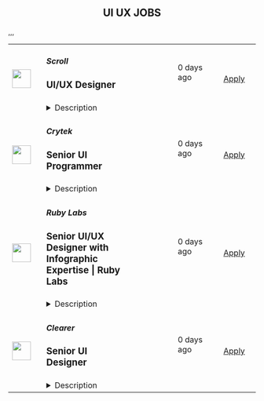 <div align="center"><h2>UI UX JOBS</h2></div><table><tr>
                <td width="100" height="100" rowspan="2">
                    <img src="https://avatars.githubusercontent.com/u/87750292?s=200&v=4" width="38px" height="auto">
                </td>
                <td width="300">
                    <h5>Scroll</h5>
                    <h3>UI/UX Designer</h3>
                </td>
                <td width="300">
                    <code></code>
                </td>
                <td width="200">
                <text>0 days ago</text>
                </td>
                <td width="100" rowspan="2">
                <a href="https://job-boards.eu.greenhouse.io/scrollio/jobs/4500637101" align="right" target="_blank">Apply</a>
                </td>
            </tr>
            <tr>
                <td colspan="3">
                <details><summary>Description</summary>
                &lt;div class=&quot;content-intro&quot;&gt;&lt;p&gt;Scroll is a Layer 2 scaling solution for Ethereum, specifically focusing on zkRollups. Key aspects of Scroll are zkRollup technology, Scalability, Efficiency, Security, and Developer-friendly. Overall, Scroll plays a crucial role in addressing Ethereum&#39;s scalability challenges and facilitating the growth of decentralized finance (DeFi) and other blockchain-based applications by providing a scalable and efficient Layer 2 solution.&amp;nbsp;&lt;/p&gt;&lt;/div&gt;&lt;h3&gt;&lt;strong&gt;Position Overview&lt;/strong&gt;&lt;/h3&gt;
&lt;p&gt;Proficient UX/UI Designer to help us design user-friendly application and website complementary to the team’s needs. The ideal candidate shall have a strong knowledge of design principles, excellent graphic design skills, and high proficiency in Figma, and other relevant design software tools.&lt;/p&gt;
&lt;h2&gt;Job requirement:&lt;/h2&gt;
&lt;ul&gt;
&lt;li&gt;Build wireframes, prototypes, and user flows to visualise design of application and website.&lt;/li&gt;
&lt;li&gt;Design interactive and engaging graphics for various platforms, including websites, and application.&lt;/li&gt;
&lt;li&gt;Remain current with design trends, tools, and technologies.&lt;/li&gt;
&lt;li&gt;3-5 years of experience in UX and graphic design.&lt;/li&gt;
&lt;li&gt;Proven portfolio showcasing a range of design projects and successful outcomes&lt;/li&gt;
&lt;li&gt;Proficiency in design software such as Figma, Adobe Creative Suite.&lt;/li&gt;
&lt;li&gt;Able to work in a highly dynamic environment&lt;/li&gt;
&lt;/ul&gt;
&lt;p&gt;&amp;nbsp;&lt;/p&gt;&lt;div class=&quot;content-conclusion&quot;&gt;&lt;h3&gt;&lt;strong&gt;About You&lt;/strong&gt;&lt;/h3&gt;
&lt;ul&gt;
&lt;li&gt;You are a self-starter and ability to take ownership, well organised, self-disciplined and effective when working autonomously on tasks and projects;&lt;/li&gt;
&lt;li&gt;You are responsive, collaborative and committed person with a high work ethic;&lt;/li&gt;
&lt;li&gt;You are a high class communicator who can articulate their views succinctly on calls or asynchronously in globally distributed, remote teams;&lt;/li&gt;
&lt;li&gt;You relish working in an agile start-up environment;&lt;/li&gt;
&lt;li&gt;You are a great listener who understands when to listen first and engages well with colleagues;&lt;/li&gt;
&lt;li&gt;You are a resilient, driven individual who is willing and able to continually develop and iterate to succeed;&lt;/li&gt;
&lt;/ul&gt;
&lt;h3&gt;&lt;strong&gt;What We Offer&lt;/strong&gt;&lt;/h3&gt;
&lt;ul&gt;
&lt;li&gt;A mission-led, collaborative culture&lt;/li&gt;
&lt;li&gt;Opportunity to work with cutting edge technology and like-minded people who are contributing to the progression of Ethereum&lt;/li&gt;
&lt;li&gt;Competitive salary package / generous paid time off / annual growth budget&lt;/li&gt;
&lt;li&gt;100% remote from any location with flexible hours&lt;/li&gt;
&lt;li&gt;Home office set up / co-working membership allowance&lt;/li&gt;
&lt;li&gt;Private healthcare in selected countries&lt;/li&gt;
&lt;/ul&gt;
&lt;p&gt;&lt;em&gt;Scroll is proud to be an equal opportunity workplace. We are committed to equal employment opportunities regardless of race, color, ancestry, religion, sex, national origin, sexual orientation, age, citizenship, marital status, disability, gender identity, or Veteran status. If you have a disability or special need, please let us know and we&#39;ll do our best to accommodate.&lt;/em&gt;&lt;/p&gt;
&lt;p&gt;&amp;nbsp;&lt;/p&gt;&lt;/div&gt;
                </details>
                </td>
            </tr>,<tr>
                <td width="100" height="100" rowspan="2">
                    <img src="https://pbs.twimg.com/profile_images/1031556251782705153/l7Ht7Yer_400x400.jpg" width="38px" height="auto">
                </td>
                <td width="300">
                    <h5>Crytek</h5>
                    <h3>Senior UI Programmer</h3>
                </td>
                <td width="300">
                    <code></code>
                </td>
                <td width="200">
                <text>0 days ago</text>
                </td>
                <td width="100" rowspan="2">
                <a href="https://jobs.lever.co/crytek/f54e9f31-343c-4ffe-ba98-33afa607a9cb" align="right" target="_blank">Apply</a>
                </td>
            </tr>
            <tr>
                <td colspan="3">
                <details><summary>Description</summary>
                <div>Crytek is looking for an experienced and passionate <b>Senior</b>&nbsp;<b>UI Programmer</b> to work with the <i><a rel="noopener noreferrer" class="postings-link" href="https://www.huntshowdown.com/">Hunt: Showdown</a></i> development team.</div><div><br></div><div>As Senior UI programmer, you will help develop the tools and interaction methods that are required for building user interfaces. Working closely with UX / UI Designers, you will play an important role in how the UI is built and how it will function. The ideal candidate has experience in different parts of game development.</div><div><br></div><div><b><u>Relocation &amp; Remote Work</u></b></div><div><br></div><div><span style="font-size: inherit;">For this position, you have one of the following options:</span></div><div><br></div><div><span style="font-size: inherit;">1. Come to our modern headquarters in Frankfurt and receive an attractive relocation package and have access to all of our benefits.</span></div><div><br></div><div><span style="font-size: inherit;">2. If you are already living in one of the following countries, we are able to offer you a permanent work contract and allow you to work remotely&nbsp;as an employee&nbsp;from there.&nbsp;</span></div><div><span style="font-size: inherit;">Germany</span></div><div><span style="font-size: inherit;">Sweden</span></div><div><span style="font-size: inherit;">United Kingdom</span></div><div><span style="font-size: inherit;">Spain</span></div><div><span style="font-size: inherit;">Poland</span></div><div><span style="font-size: inherit;">Austria</span></div><div><br></div><div><span style="font-size: inherit;">3. If you are interested in full-time remote work in any other country (max. +/- 2 hours CET), we&nbsp;can offer you&nbsp;a freelance contract arrangement.</span></div><h3>Responsibilities</h3><li>Develop, test, maintain and optimize the UI systems to work efficiently with the supported consoles and platforms, using CRYENGINE and Flash.</li><li>Meet the project’s schedule by breaking the long term goals into manageable tasks.</li><li>Complete tasks in a timely manner and to a consistent high quality standard.</li><li>Write clear, maintainable and portable code.</li><li>Display good communication and writing skills and create documentation where required.</li><li>Write technical and software design documents.</li><li>Work very closely with UI Artists, UX Designers, and other Engineers.</li>,<h3>Requirements</h3><li>5+ years of professional experience as UI Programmer in the games industry.</li><li>Bachelor’s degree in computer science or related field or equivialent work experience.</li><li>Excellent programming skills in C++ and object oriented programming.</li><li>Strong knowledge of Flash and ActionScript.</li><li>Comfortable working with Visual Studio and Adobe Flash CS6.</li><li>Worked on a UI oriented project.</li><li>Experience with writing custom controls, skins and other advanced UI features.</li><li>Experience with any game engines preferably experience with CRYENGINE.</li><li>Team player and self-driven.</li><li>Solid English skills, good communication skills with strong affinity for transparence.</li>,<h3>Pluses</h3><li>Working knowledge of Scaleform.</li><li>Experience with Python.</li><li>Experience in UX Design or development of UI systems.</li><li>Worked in multi-team agile development (SCRUM).&nbsp;</li><div><u><b>What you can expect from us</b></u></div><div><br></div><div><b>Career Path&nbsp;</b></div><div>Your professional development is important to us, so we have laid out a career plan to help you progress towards your goals and objectives.&nbsp;</div><div>&nbsp;</div><div><b>Company Apartment&nbsp;</b></div><div>To help you get settled, we provide you with a fully furnished company apartment during your first three months in Frankfurt.*&nbsp;</div><div><span style="font-size: 11pt;">&nbsp;</span></div><div><b>Relocation&nbsp;Support&nbsp;</b></div><div>We offer a relocation budget and full coverage of flights to Frankfurt for you and your family.&nbsp;</div><div>You can expect extensive assistance with visa, work permits, and communication with authorities during the relocation process, as well as help settling into Germany (e.g. setting up appointments with banks, government agencies, schools, landlords, finding apartments etc.).*&nbsp;</div><div><b style="font-size: 11pt;">&nbsp;&nbsp;&nbsp;&nbsp;&nbsp;&nbsp;&nbsp;&nbsp;&nbsp;&nbsp;&nbsp;&nbsp;</b></div><div><b>Public Transport Pass&nbsp;</b></div><div>Discover Frankfurt by bus, tram and metro – free of charge.*&nbsp;</div><div><span style="font-size: 11pt;">&nbsp;</span></div><div><b>Gym Card&nbsp;</b></div><div>A healthy body is a healthy mind. We offer a membership at the premium gym chain Fitness First in Germany. Work out, join group fitness classes, or relax in the wellness facilities.</div><div><span style="font-size: 11pt;">&nbsp;</span></div><div><b>International Environment&nbsp;</b></div><div>We truly embody diversity at Crytek. With employees from over 42 different countries, we define ourselves by our cultural diversity.&nbsp;</div><div>&nbsp;</div><div><b>German Classes&nbsp;</b></div><div>Understanding the local culture will make your stay abroad more enjoyable, and Crytek supports that by offering German language courses for you and your family.&nbsp;</div><div><span style="font-size: 11pt;">&nbsp;&nbsp;&nbsp;&nbsp;&nbsp;&nbsp;&nbsp;&nbsp;</span></div><div><b>Events</b></div><div>Join us on our exciting company events, including new starter breakfasts, summer and winter parties, our annual trip to Gamescom in Cologne, and many more!*&nbsp;</div><div>We are all gamers: stay connected and play games with your colleagues at our remote gaming parties.</div><div><span style="font-size: 11pt;">&nbsp; &nbsp; </span></div><div><b>Vacation Days&nbsp;</b></div><div>At our Frankfurt office you can enjoy 24 days of vacation per year, and every 2 years you get 1 more (up to a maximum of 28 days). You will also have on average 10 public holidays on top of the days you take off. If you are working from another country, local standards apply.</div><div><span style="font-size: 11pt;">&nbsp;&nbsp;</span></div><div>*only applicable to employees in Frankfurt. </div>
                </details>
                </td>
            </tr>,<tr>
                <td width="100" height="100" rowspan="2">
                    <img src="https://media.licdn.com/dms/image/v2/D4D0BAQF7VVv61POIFw/company-logo_200_200/company-logo_200_200/0/1721937953426?e=1743033600&v=beta&t=_qAkZ_qGO7Du2NSUdHDNbUKIbz28Y1HDm1g9mwNIOnk" width="38px" height="auto">
                </td>
                <td width="300">
                    <h5>Ruby Labs</h5>
                    <h3>Senior UI/UX Designer with Infographic Expertise | Ruby Labs</h3>
                </td>
                <td width="300">
                    <code></code>
                </td>
                <td width="200">
                <text>0 days ago</text>
                </td>
                <td width="100" rowspan="2">
                <a href="https://jobs.ashbyhq.com/ruby-labs/818ceeac-b36c-4cbe-86f2-49af85723488" align="right" target="_blank">Apply</a>
                </td>
            </tr>
            <tr>
                <td colspan="3">
                <details><summary>Description</summary>
                <h1><strong>About us</strong></h1><p style="min-height:1.5em">Ruby Labs is a leading tech company that creates and operates innovative consumer products. We offer a diverse range of opportunities across the health, education, and entertainment industries. Our innovative teams are driving the future of consumer-led products, and we're always looking for passionate individuals to join us. Learn more about our story at: <a target="_blank" rel="noopener noreferrer nofollow" href="https://rubylabs.com/about-us/">https://rubylabs.com/about-us/</a></p><p style="min-height:1.5em"></p><h1><strong>About the role</strong></h1><p style="min-height:1.5em">As a UI/UX Designer, you will create user-centric, visually appealing web interfaces that enhance the user experience. You will collaborate closely with product managers, developers, and stakeholders to deliver designs that are both functional and visually engaging. Your expertise in creating infographics will also play a key role in presenting complex data in an easy-to-understand and visually compelling way.</p><p style="min-height:1.5em"></p><h1><strong>Key Responsibilities</strong></h1><ul style="min-height:1.5em"><li><p style="min-height:1.5em">Design user-friendly, visually appealing web interfaces optimized for both mobile and desktop.</p></li><li><p style="min-height:1.5em">Work with product and development teams to create wireframes, prototypes, and high-fidelity UI designs.</p></li><li><p style="min-height:1.5em">Develop clear, engaging infographics to convey complex data and information in an easily digestible format.</p></li><li><p style="min-height:1.5em">Ensure that designs are responsive and provide a seamless experience across all screen sizes.</p></li><li><p style="min-height:1.5em">Work on web quizzes, web paywalls, and web funnels, with a focus on optimizing user flows and conversions.</p></li><li><p style="min-height:1.5em">Work on new products from scratch, contributing to the design and development of innovative, user-centered solutions.</p></li><li><p style="min-height:1.5em">Maintain brand consistency and ensure designs align with project objectives and user needs.</p></li><li><p style="min-height:1.5em">Continuously iterate and improve designs based on user feedback and performance metrics.</p></li><li><p style="min-height:1.5em">Stay up-to-date with the latest design trends and best practices, particularly for web2web businesses.</p><p style="min-height:1.5em"></p></li></ul><h1><strong>Qualifications</strong></h1><ul style="min-height:1.5em"><li><p style="min-height:1.5em">At least 5 years of professional experience as a UI/UX Designer, with a strong portfolio showcasing web-based projects.</p></li><li><p style="min-height:1.5em">Proficiency in designing and creating compelling infographics for digital platforms.</p></li><li><p style="min-height:1.5em">Strong understanding of user-centered design principles and best practices.</p></li><li><p style="min-height:1.5em">Experience using design tools such as Figma, Sketch, or Adobe XD for wireframing and prototyping.</p></li><li><p style="min-height:1.5em">Ability to create designs that are both functional and visually engaging across different screen sizes and devices.</p></li><li><p style="min-height:1.5em">Excellent problem-solving skills and attention to detail.</p></li><li><p style="min-height:1.5em">Experience working on successful web-based products, particularly for web2web businesses.</p></li><li><p style="min-height:1.5em">A passion for designing interfaces that deliver great user experiences and drive business growth.</p></li></ul><p style="min-height:1.5em"></p><h1><strong>Location</strong></h1><p style="min-height:1.5em">Ruby Labs operates within the CET (Central European Time) zone. Applicants from any country are welcome to apply for the position as long as they are located within approximately ± 4 hours of CET. This ensures optimal collaboration and communication during working hours.</p><p style="min-height:1.5em"></p><h1><strong>Benefits</strong></h1><p style="min-height:1.5em">Discover the perks of being part of our vibrant team! We offer:</p><ul style="min-height:1.5em"><li><p style="min-height:1.5em"><strong>Remote Work Environment:</strong> Embrace the freedom to work from anywhere, anytime, promoting a healthy work-life balance. 🏡⏰</p></li><li><p style="min-height:1.5em"><strong>Unlimited PTO:</strong> Enjoy unlimited paid time off to recharge and prioritize your well-being, without counting days. 🌴💼</p></li><li><p style="min-height:1.5em"><strong>Paid National Holidays:</strong> Celebrate and relax on national holidays with paid time off to unwind and recharge. 🎉🌟</p></li><li><p style="min-height:1.5em"><strong>Company-provided MacBook:</strong> Experience seamless productivity with top-notch Apple MacBooks provided to all employees who need them. 💻🚀</p></li><li><p style="min-height:1.5em"><strong>Flexible Independent Contractor Agreement:</strong> Unlock the benefits of flexibility, autonomy, and entrepreneurial opportunities. Benefit from tax advantages, networking opportunities, reduced employment obligations, and the freedom to work from anywhere. Read more about it here: <a target="_blank" rel="noopener noreferrer nofollow" href="https://docs.google.com/document/d/1dHF4ctKlez75whdn-ybUwP5d5Wr0BdwVrorrm_fM40Q/preview">https://docs.google.com/document/d/1dHF4ctKlez75whdn-ybUwP5d5Wr0BdwVrorrm_fM40Q/preview</a> 📈💼</p></li></ul><p style="min-height:1.5em">Be part of our fast-growing team and seize this excellent opportunity for personal and professional growth!</p><p style="min-height:1.5em"></p><h1><strong>Interview Process</strong></h1><p style="min-height:1.5em">After submitting your application, we conduct a thorough review which typically takes 3 to 5 days, but may occasionally take longer due to the volume of applications received. If we see a potential fit, we proceed with the following steps:</p><ul style="min-height:1.5em"><li><p style="min-height:1.5em">Recruiter Screening (40 minutes)</p></li><li><p style="min-height:1.5em">Technical Interview (90 minutes)</p></li><li><p style="min-height:1.5em">Final Interview (60 minutes)</p></li></ul><p style="min-height:1.5em"></p><h1><strong>Life at Ruby Labs</strong></h1><p style="min-height:1.5em">At Ruby Labs, we are more than a team; we're a community united in pushing the boundaries of technology and innovation. Our combined passion fuels our ambition for excellence, driving impact that resonates around the globe.</p><p style="min-height:1.5em">We are an equal-opportunity employer and celebrate diversity, recognizing that a diversity of thought and backgrounds builds stronger teams. We approach diversity and inclusion seriously and thoughtfully. We do not discriminate based on race, ethnicity, religion, color, place of birth, sex, gender identity or expression, sexual orientation, age, marital status, military service status, or disability status. Join us and be part of a company that is crafting the future of technology across multiple industries.</p><p style="min-height:1.5em"></p><p style="min-height:1.5em">#Li-Remote</p>
                </details>
                </td>
            </tr>,<tr>
                <td width="100" height="100" rowspan="2">
                    <img src="https://avatars.githubusercontent.com/u/100294047?s=200&v=4" width="38px" height="auto">
                </td>
                <td width="300">
                    <h5>Clearer</h5>
                    <h3>Senior UI Designer</h3>
                </td>
                <td width="300">
                    <code></code>
                </td>
                <td width="200">
                <text>0 days ago</text>
                </td>
                <td width="100" rowspan="2">
                <a href="https://jobs.lever.co/Clearer/b5a3769d-36af-4cc4-b5de-e2a66f89ae84" align="right" target="_blank">Apply</a>
                </td>
            </tr>
            <tr>
                <td colspan="3">
                <details><summary>Description</summary>
                <div><b style="font-size: 12pt;">About Us:</b></div><div><span style="font-size: 12pt;">Take the Clearer route to smart career growth. At </span><a rel="noopener noreferrer" class="postings-link" style="font-size: 12pt;" href="http://Clearer.io">Clearer.io</a><span style="font-size: 12pt;">, we’re reimagining eCommerce by enhancing search, discovery, and customer engagement through a standout suite of innovative apps. Our mission is straightforward yet powerful: to empower our partners with solutions that streamline their operations, foster customer trust, and drive sustainable growth. We’re not just about technology—we’re about making eCommerce smarter, simpler, and more impactful, delivering solutions that inspire confidence and create real results.</span></div><div><span style="font-size: 12pt;">With fresh investment and rapid growth, this is the perfect time to join our journey. When you become part of </span><a rel="noopener noreferrer" class="postings-link" style="font-size: 12pt;" href="http://Clearer.io">Clearer.io</a><span style="font-size: 12pt;">, you step into a role where your work truly matters. Here, you’ll have the opportunity to own your projects, drive outcomes, and make an impact within a supportive, diverse team of professionals dedicated to customer success. We value clarity, results, and a customer-centric approach that keeps us focused on delivering real value to our partners every step of the way.</span></div><div><span style="font-size: 12pt;">If you’re ready to cut through the clutter and focus on what really matters in a dynamic eCommerce landscape, </span><a rel="noopener noreferrer" class="postings-link" style="font-size: 12pt;" href="http://Clearer.io">Clearer.io</a><span style="font-size: 12pt;"> is the place to grow, lead, and shape the future of online retail. Join us, and be part of a team that’s committed to making eCommerce clearer, more efficient, and more rewarding for everyone.</span></div><div><br></div><div><b style="font-size: 12pt;">Your impact:</b></div><div><a rel="noopener noreferrer" class="postings-link" style="font-size: 12pt;" href="http://Clearer.io">Clearer.io</a><span style="font-size: 12pt;"> is seeking a talented Senior UI Designer with extensive experience in UX/UI to join our Product Design team.</span></div><div><span style="font-size: 12pt;">As a Senior UI Designer, you will play a pivotal role in shaping exceptional user experiences across our digital products. This role requires a blend of creativity, collaboration, and technical expertise to design and refine user interfaces that are both intuitive and visually appealing. You will work closely with cross-functional teams to deliver impactful designs that drive user satisfaction and business success.</span></div><div><b style="font-size: 12pt;">About Us:</b></div><div><span style="font-size: 12pt;">Take the Clearer route to smart career growth. At </span><a href="http://Clearer.io" style="font-size: 12pt;" class="postings-link" target="_blank" rel="noopener noreferrer">Clearer.io</a><span style="font-size: 12pt;">, we’re reimagining eCommerce by enhancing search, discovery, and customer engagement through a standout suite of innovative apps. Our mission is straightforward yet powerful: to empower our partners with solutions that streamline their operations, foster customer trust, and drive sustainable growth. We’re not just about technology—we’re about making eCommerce smarter, simpler, and more impactful, delivering solutions that inspire confidence and create real results.</span></div><div><span style="font-size: 12pt;">With fresh investment and rapid growth, this is the perfect time to join our journey. When you become part of </span><a href="http://Clearer.io" style="font-size: 12pt;" class="postings-link" target="_blank" rel="noopener noreferrer">Clearer.io</a><span style="font-size: 12pt;">, you step into a role where your work truly matters. Here, you’ll have the opportunity to own your projects, drive outcomes, and make an impact within a supportive, diverse team of professionals dedicated to customer success. We value clarity, results, and a customer-centric approach that keeps us focused on delivering real value to our partners every step of the way.</span></div><div><span style="font-size: 12pt;">If you’re ready to cut through the clutter and focus on what really matters in a dynamic eCommerce landscape, </span><a href="http://Clearer.io" style="font-size: 12pt;" class="postings-link" target="_blank" rel="noopener noreferrer">Clearer.io</a><span style="font-size: 12pt;"> is the place to grow, lead, and shape the future of online retail. Join us, and be part of a team that’s committed to making eCommerce clearer, more efficient, and more rewarding for everyone.</span></div><div><br></div><div><b style="font-size: 12pt;">Your impact:</b></div><div><a href="http://Clearer.io" style="font-size: 12pt;" class="postings-link" target="_blank" rel="noopener noreferrer">Clearer.io</a><span style="font-size: 12pt;"> is seeking a talented Senior UI Designer with extensive experience in UX/UI to join our Product Design team.</span></div><div><span style="font-size: 12pt;">As a Senior UI Designer, you will play a pivotal role in shaping exceptional user experiences across our digital products. This role requires a blend of creativity, collaboration, and technical expertise to design and refine user interfaces that are both intuitive and visually appealing. You will work closely with cross-functional teams to deliver impactful designs that drive user satisfaction and business success.</span></div><h3>What you’ll do:</h3><li>Craft user interfaces for our products with a strong emphasis on delivering seamless and engaging user experiences while adhering to established design systems.</li><li>Create, maintain, and enhance design system components to ensure consistency and scalability across all products.</li><li>Design graphic illustrations, icons, and AI-generated images that align with our product’s style and the overall design system.</li><li>Develop high-quality mockups and prototypes to communicate user flows, interactions, and proof of concepts effectively.</li><li>Partner with Product Managers and engineering teams throughout the development cycle to ensure design requirements are clearly defined and implemented.&nbsp;&nbsp;</li><li>Research and develop tailored design systems based on product requirements, whether for e-commerce websites, B2B applications, or other scopes.</li><li>Identify and troubleshoot UX/UI challenges, implementing user-centered solutions that elevate the design.</li><li>Stay updated on the latest design trends and propose innovative ideas to enhance our applications and marketing websites.</li><li>Deepen your understanding of our products and technologies to create simplified, highly usable, and impactful product experiences.</li><li>Leverage customer feedback and analytics data to refine and optimize the performance of new and existing features.</li><li>Demonstrate the flexibility to work effectively with global teams across different time zones and cultures.</li><li>Thrive in both independent projects and collaborative team environments, ensuring the highest quality of work.</li><h3> What you’ll bring:</h3><li>At least 3+ years of professional experience in UI Design.</li><li>A portfolio showcasing excellence in interaction design, visual design.</li><li>Proficiency in Figma, including advanced features like Components, Auto Layout, and Responsive Design.</li><li>Strong expertise in the Adobe Creative Suite for graphic and UI asset creation.</li><li>Strong English skills—both written and spoken—to effectively communicate and collaborate with global, cross-functional teams.</li><li>Bachelor’s or Master’s degree in Design, with a focus on UI, or related arts fields.</li><li>Good time management skills.A meticulous eye for detail, ensuring high-quality designs.</li><li>Demonstrated experience designing for SaaS/PaaS products.</li><li>Hands-on experience building and applying design systems to ensure consistency and scalability across products.</li><li>Deep understanding of user-centered design principles, best practices, and inclusive design.</li><li>Familiarity with accessibility standards and a strong desire to continue learning in this area.</li><li>Proven ability to manage multiple projects simultaneously while maintaining focus and delivering results.</li><h3> Why choose Clearer.io?</h3><li><b>Customers at the heart:&nbsp;</b>We make our customers the stars of our show and help them thrive.&nbsp;When they grow, so do we. We obsess over their needs so we can dream big on their behalf.</li><li><b>Purposeful progress:&nbsp;</b>We harness our ingenuity to keep leveling up and growing stronger.&nbsp;We take initiative, think boldly, and don’t settle for the status quo. Every risk teaches us something new.</li><li><b>Endless innovation:&nbsp;</b>We take action, refine our work, and drive meaningful growth for each other and our customers.&nbsp;Humble in our pursuit, we continuously seek to improve. We ask ‘How can we help?’ striving always to make a meaningful</li><li><b>Always open:&nbsp;</b>With transparency we simplify the complex, collaborate globally and empower everyone.&nbsp;We believe openness in our communication—with customers, partners, and team members—is essential for building strong relationships.</li><div><br></div><div><b>Clear Benefits:</b></div><li>100% Remote Culture: Work from anywhere that brings you happiness.</li><li>Performance-based Year-End Bonus: Recognizing and rewarding your individual contributions.</li><li>Wellness Allowance: Support for classes promoting physical and mental health.</li><li>Time Off: 20 days/year, in addition to Vietnam holidays.</li><li>MacBook Provided.</li><li>Collaborative Events: Offline meet-ups, monthly gatherings, year-end party, and company trips.</li><li>Continuous Learning: Technical and general workshops and online resources.</li><li>Health and Wellness Benefits: General Health Care, annual check-up.</li><li>International Exposure: Enhance expertise and English communication skills.</li><div><br></div><div><b>Working hours: </b>8:00 AM – 5:00 PM (GMT+7), Monday to Friday.</div>
                </details>
                </td>
            </tr></table>
